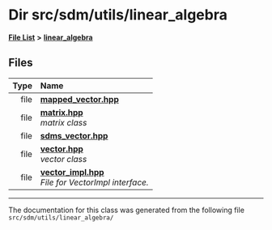 
<NavBar active_item_id="2"/>

# Dir src/sdm/utils/linear\_algebra


[**File List**](files.md) **>** [**linear\_algebra**](dir_f6794c324212297d566732725cbf26ea.md)











## Files

| Type | Name |
| ---: | :--- |
| file | [**mapped\_vector.hpp**](mapped__vector_8hpp.md) <br> |
| file | [**matrix.hpp**](matrix_8hpp.md) <br>_matrix class_  |
| file | [**sdms\_vector.hpp**](sdms__vector_8hpp.md) <br> |
| file | [**vector.hpp**](vector_8hpp.md) <br>_vector class_  |
| file | [**vector\_impl.hpp**](vector__impl_8hpp.md) <br>_File for VectorImpl interface._  |


















------------------------------
The documentation for this class was generated from the following file `src/sdm/utils/linear_algebra/`